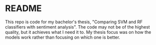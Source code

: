 # README

This repo is code for my bachelor's thesis, "Comparing SVM and RF classifiers with sentiment analysis". The code may not be of the highest quality, but it achieves what I need it to. My thesis focus was on how the models work rather than focusing on which one is better.
